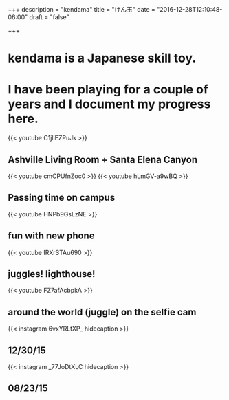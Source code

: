 +++
description = "kendama"
title = "けん玉"
date = "2016-12-28T12:10:48-06:00"
draft = "false"

+++

# kendama is a Japanese skill toy. 
# I have been playing for a couple of years and I document my progress here.

{{< youtube C1jliEZPuJk >}}
## Ashville Living Room + Santa Elena Canyon

{{< youtube cmCPUfnZoc0 >}}
{{< youtube hLmGV-a9wBQ >}}
## Passing time on campus


{{< youtube HNPb9GsLzNE >}}
## fun with new phone


{{< youtube IRXrSTAu690 >}}
## juggles! lighthouse!

{{< youtube FZ7afAcbpkA >}}
## around the world (juggle) on the selfie cam



{{< instagram 6vxYRLtXP_ hidecaption >}}
## 12/30/15

{{< instagram _77JoDtXLC hidecaption >}}
## 08/23/15

